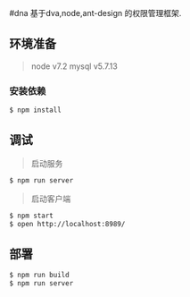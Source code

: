 #dna
基于dva,node,ant-design 的权限管理框架.

## 环境准备
> node v7.2
> mysql v5.7.13
### 安装依赖

```bash
$ npm install
```

## 调试

> 启动服务

```bash
$ npm run server
```
> 启动客户端

```bash
$ npm start
$ open http://localhost:8989/
```

## 部署

```bash
$ npm run build
$ npm run server
```
